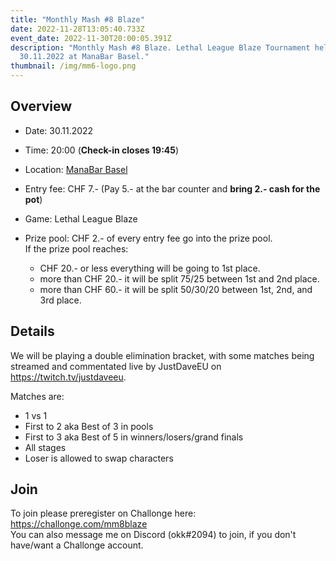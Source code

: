 ```yaml
---
title: "Monthly Mash #8 Blaze"
date: 2022-11-28T13:05:40.733Z
event_date: 2022-11-30T20:00:05.391Z
description: "Monthly Mash #8 Blaze. Lethal League Blaze Tournament held on the
  30.11.2022 at ManaBar Basel."
thumbnail: /img/mm6-logo.png
---
```

## Overview

* Date: 30.11.2022
* Time: 20:00 (**Check-in closes 19:45**)
* Location: [ManaBar Basel](https://manabar.ch/)
* Entry fee: CHF 7.- (Pay 5.- at the bar counter and **bring 2.- cash for the pot**)
* Game: Lethal League Blaze
* Prize pool: CHF 2.- of every entry fee go into the prize pool.\
  If the prize pool reaches:

  * CHF 20.- or less everything will be going to 1st place.
  * more than CHF 20.- it will be split 75/25 between 1st and 2nd place.
  * more than CHF 60.- it will be split 50/30/20 between 1st, 2nd, and 3rd place.

## Details

We will be playing a double elimination bracket, with some matches being streamed and commentated live by JustDaveEU on <https://twitch.tv/justdaveeu>.

Matches are:

* 1 vs 1
* First to 2 aka Best of 3 in pools
* First to 3 aka Best of 5 in winners/losers/grand finals
* All stages
* Loser is allowed to swap characters

## Join

To join please preregister on Challonge here: <https://challonge.com/mm8blaze>\
You can also message me on Discord (okk#2094) to join, if you don't have/want a Challonge account.